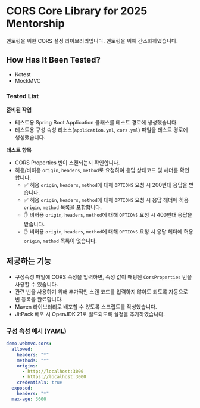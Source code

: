 # CORS Core Library for 2025 Mentorship

멘토링을 위한 CORS 설정 라이브러리입니다. 멘토링을 위해 간소화하였습니다.

## How Has It Been Tested?

- Kotest
- MockMVC

### Tested List

**준비된 작업**

- 테스트용 Spring Boot Application 클래스를 테스트 경로에 생성했습니다.
- 테스트용 구성 속성 리소스(`application.yml`, `cors.yml`) 파일을 테스트 경로에 생성했습니다.

**테스트 항목**

- CORS Properties 빈이 스캔되는지 확인합니다.
- 허용/비허용 `origin`, `headers`, `method`로 요청하여 응답 상태코드 및 헤더를 확인합니다.
  - ✅ 허용 `origin`, `headers`, `method`에 대해 `OPTIONS` 요청 시 200번대 응답을 받습니다.
  - ✅ 허용 `origin`, `headers`, `method`에 대해 `OPTIONS` 요청 시 응답 헤더에 허용 `origin`, `method` 목록을 포함합니다.
  - ✋ 비허용 `origin`, `headers`, `method`에 대해 `OPTIONS` 요청 시 400번대 응답을 받습니다.
  - ✋ 비허용 `origin`, `headers`, `method`에 대해 `OPTIONS` 요청 시 응답 헤더에 허용 `origin`, `method` 목록이 없습니다.

## 제공하는 기능

- 구성속성 파일에 CORS 속성을 입력하면, 속성 값이 매핑된 `CorsProperties` 빈을 사용할 수 있습니다.
- 관련 빈을 사용하기 위해 추가적인 스캔 코드를 입력하지 않아도 되도록 자동으로 빈 등록을 완료합니다.
- Maven 라이브러리로 배포할 수 있도록 스크립트를 작성했습니다.
- JitPack 배포 시 OpenJDK 21로 빌드되도록 설정을 추가하였습니다.

### 구성 속성 예시 (YAML)

```yaml
demo.webmvc.cors:
  allowed:
    headers: "*"
    methods: "*"
    origins:
      - http://localhost:3000
      - https://localhost:3000
    credentials: true
  exposed:
    headers: "*"
  max-age: 3600
```